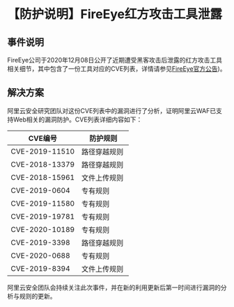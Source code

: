 # 【防护说明】FireEye红方攻击工具泄露

## 事件说明

FireEye公司于2020年12月08日公开了近期遭受黑客攻击后泄露的红方攻击工具相关细节，其中包含了一份工具对应的CVE列表，详情请参见[FireEye官方公告](https://www.fireeye.com/blog/products-and-services/2020/12/fireeye-shares-details-of-recent-cyber-attack-actions-to-protect-community.html))。

## 解决方案

阿里云安全研究团队对这份CVE列表中的漏洞进行了分析，证明阿里云WAF已支持Web相关的漏洞防护。CVE列表详细内容如下：

|CVE编号|防护规则|
|-----|----|
|CVE-2019-11510|路径穿越规则|
|CVE-2018-13379|路径穿越规则|
|CVE-2018-15961|文件上传规则|
|CVE-2019-0604|专有规则|
|CVE-2019-11580|专有规则|
|CVE-2019-19781|专有规则|
|CVE-2020-10189|专有规则|
|CVE-2019-3398 |路径穿越规则|
|CVE-2020-0688|专有规则|
|CVE-2019-8394|文件上传规则 |

阿里云安全团队会持续关注此次事件，并在新的利用更新后第一时间进行漏洞的分析与规则的更新。

